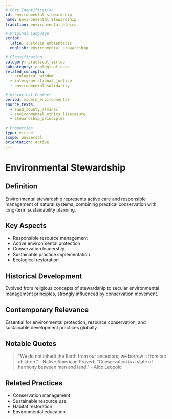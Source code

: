 ```yaml
---
# Core Identification
id: environmental-stewardship
name: Environmental Stewardship
tradition: environmental_ethics

# Original Language
script:
  latin: custodia ambientalis
  english: environmental stewardship

# Classification
category: practical_virtue
subcategory: ecological_care
related_concepts:
  - ecological_wisdom
  - intergenerational_justice
  - environmental_solidarity

# Historical Context
period: modern_environmental
source_texts:
  - sand_county_almanac
  - environmental_ethics_literature
  - stewardship_principles

# Properties
type: virtue
scope: universal
orientation: active
---
```


# Environmental Stewardship

## Definition
Environmental stewardship represents active care and responsible management of natural systems, combining practical conservation with long-term sustainability planning.

## Key Aspects
- Responsible resource management
- Active environmental protection
- Conservation leadership
- Sustainable practice implementation
- Ecological restoration

## Historical Development
Evolved from religious concepts of stewardship to secular environmental management principles, strongly influenced by conservation movement.

## Contemporary Relevance
Essential for environmental protection, resource conservation, and sustainable development practices globally.

## Notable Quotes
> "We do not inherit the Earth from our ancestors; we borrow it from our children." - Native American Proverb
> "Conservation is a state of harmony between men and land." - Aldo Leopold

## Related Practices
- Conservation management
- Sustainable resource use
- Habitat restoration
- Environmental education